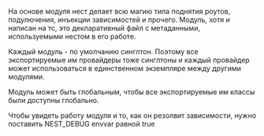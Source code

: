 На основе модуля нест делает всю магию типа поднятия роутов, подулючения, инъекции зависимостей и прочего. Модуль, хотя и написан на
тс, это декларативный файл с метаданными, используемыми нестом в его работе.

Каждый модуль - по умолчанию синглтон. Поэтому все экспортируемые им провайдеры тоже синглтоны и каждый провайдер может использоваться
в единственном экземпляре между другими модулями.

Модуль может быть глобальным, чтобы все экспортируемые им классы были доступны глобально.

Чтобы увидеть работу модуля и то, как он резолвит зависимости, нужно поставить NEST_DEBUG envvar равной true

